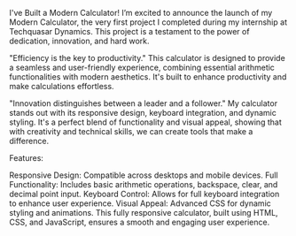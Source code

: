 I've Built a Modern Calculator! 
I’m excited to announce the launch of my Modern Calculator, the very first project I completed during my internship at Techquasar Dynamics. This project is a testament to the power of dedication, innovation, and hard work.

 "Efficiency is the key to productivity." 
This calculator is designed to provide a seamless and user-friendly experience, combining essential arithmetic functionalities with modern aesthetics. It's built to enhance productivity and make calculations effortless.

 "Innovation distinguishes between a leader and a follower." 
My calculator stands out with its responsive design, keyboard integration, and dynamic styling. It's a perfect blend of functionality and visual appeal, showing that with creativity and technical skills, we can create tools that make a difference.

Features:

Responsive Design: Compatible across desktops and mobile devices.
Full Functionality: Includes basic arithmetic operations, backspace, clear, and decimal point input.
Keyboard Control: Allows for full keyboard integration to enhance user experience.
Visual Appeal: Advanced CSS for dynamic styling and animations.
This fully responsive calculator, built using HTML, CSS, and JavaScript, ensures a smooth and engaging user experience.
